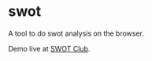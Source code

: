 # swot

A tool to do swot analysis on the browser.

Demo live at [SWOT Club](https://swotclub.netlify.app/).
